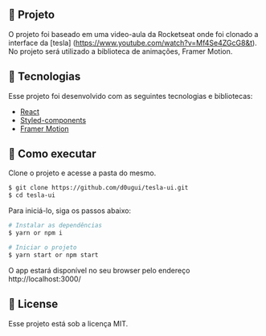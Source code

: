 <!-- <img align="center" src="src/assets/tela.png" alt="Codelandia News"> -->

## 📖 Projeto

O projeto foi baseado em uma video-aula da Rocketseat onde foi clonado a interface da [tesla] (https://www.youtube.com/watch?v=Mf4Se4ZGcG8&t). No projeto será utilizado a biblioteca de animações, Framer Motion.

## 🧪 Tecnologias

Esse projeto foi desenvolvido com as seguintes tecnologias e bibliotecas:

- [React](https://reactjs.org)
- [Styled-components](https://styled-components.com/)
- [Framer Motion](https://www.framer.com/motion/)

## 🚀 Como executar

Clone o projeto e acesse a pasta do mesmo.

```bash
$ git clone https://github.com/d0ugui/tesla-ui.git
$ cd tesla-ui
```

Para iniciá-lo, siga os passos abaixo:

```bash
# Instalar as dependências
$ yarn or npm i

# Iniciar o projeto
$ yarn start or npm start
```

O app estará disponível no seu browser pelo endereço http://localhost:3000/

## 📝 License

Esse projeto está sob a licença MIT.
